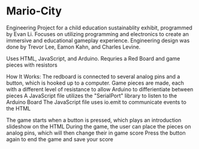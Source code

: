 # Mario-City
Engineering Project for a child education sustainablity exhibit, programmed by Evan Li.
Focuses on utilizing programming and electronics to create an immersive and educational gameplay experience.
Engineering design was done by Trevor Lee, Eamon Kahn, and Charles Levine.

Uses HTML, JavaScript, and Arduino.
Requries a Red Board and game pieces with resistors

How It Works:
The redboard is connected to several analog pins and a button, which is hooked up to a computer.
Game pieces are made, each with a different level of resistance to allow Arduino to differientiate between pieces
A JavaScript file utilizes the "SerialPort" library to listen to the Arduino Board
The JavaScript file uses io.emit to communicate events to the HTML

The game starts when a button is pressed, which plays an introduction slideshow on the HTML
During the game, the user can place the pieces on analog pins, which will then change their in game score
Press the button again to end the game and save your score

